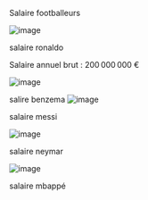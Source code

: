 Salaire footballeurs

![image](https://github.com/user-attachments/assets/a5d4b86f-101a-41c5-b819-5c6cd1fad798)

salaire ronaldo

Salaire annuel brut : 200 000 000 €

![image](https://github.com/user-attachments/assets/d9c82f9e-85b4-4559-b769-27c6eb1ef995)

salire benzema
![image](https://github.com/user-attachments/assets/0cc2b044-c248-4105-b776-e581b2afacd2)

salaire messi

![image](https://github.com/user-attachments/assets/8d895783-bdc1-475a-a4ac-c842050205d2)

salaire neymar

![image](https://github.com/user-attachments/assets/227c36c8-4cd3-43e8-99c8-a10a81fbfbd3)

salaire mbappé

